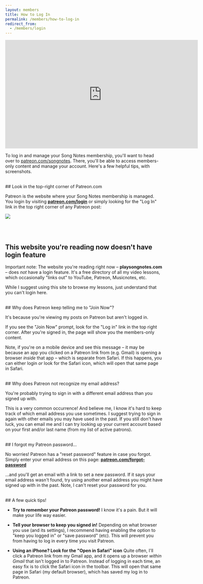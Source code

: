 ```yaml
---
layout: members
title: How to Log In
permalink: /members/how-to-log-in
redirect_from:
  - /members/login
---
```


<iframe width="616" height="347" src="https://www.youtube.com/embed/bYePFVzifhM?showinfo=0" frameborder="0" allowfullscreen></iframe>
<!-- https://youtu.be/bYePFVzifhM -->

<p class="large">To log in and manage your Song Notes membership, you'll want to head over to <a class="gray-dark" href="https://patreon.com/songnotes">patreon.com/songnotes</a>. There, you'll be able to access members-only content and manage your account. Here's a few helpful tips, with screenshots.</p>

<br />
## Look in the top-right corner of Patreon.com

Patreon is the website where your Song Notes membership is managed. You login by visiting **[patreon.com/login](https://www.patreon.com/login)** or simply looking for the "Log In" link in the top right corner of any Patreon post:

<img class="pretty-img" src="https://imagedelivery.net/GppmjzYePBmVFRqlA4p8pQ/9fdc20cc-f53f-4013-2eb0-f713d54dc600/public" />

<br /><br />
## This website you're reading now doesn't have login feature

Important note: The website you're reading right now – **playsongnotes.com** – does _not_ have a login feature. It's a free directory of all my video lessons, which occasionally "links out" to YouTube, Patreon, Musicnotes, etc.

While I suggest using this site to browse my lessons, just understand that you can't login here.

<br />
## Why does Patreon keep telling me to "Join Now"?

It's because you're viewing my posts on Patreon but aren't logged in.

If you see the "Join Now" prompt, look for the "Log in" link in the top right corner. After you're signed in, the page will show you the members-only content.

Note, if you're on a mobile device and see this message – it may be because an app you clicked on a Patreon link from (e.g. Gmail) is opening a browser _inside_ that app – which is separate from Safari. If this happens, you can either login _or_ look for the Safari icon, which will open that same page in Safari.

<br />
## Why does Patreon not recognize my email address?

You're probably trying to sign in with a different email address than you signed up with.

This is a very common occurrence! And believe me, I know it's hard to keep track of which email address you use sometimes. I suggest trying to sign in again with other emails you may have used in the past. If you still don't have luck, you can email me and I can try looking up your current account based on your first and/or last name (from my list of active patrons).

<br />
## I forgot my Patreon password...

No worries! Patreon has a "reset password" feature in case you forgot. Simply enter your email address on this page: **[patreon.com/forgot-password](https://www.patreon.com/forgot-password)**

...and you'll get an email with a link to set a new password. If it says your email address wasn't found, try using another email address you might have signed up with in the past. Note, I can't reset your password for you.

<br />
## A few quick tips!

- **Try to remember your Patreon password!** I know it's a pain. But it will make your life way easier.

- **Tell your browser to keep you signed in!** Depending on what browser you use (and its settings), I recommend having enabling the option to "keep you logged in" or "save password" (etc). This will prevent you from having to log in every time you visit Patreon.

- **Using an iPhone? Look for the "Open in Safari" icon** Quite often, I'll click a Patreon link from my Gmail app, and it opens up a browser _within Gmail_ that isn't logged in to Patreon. Instead of logging in each time, an easy fix is to click the Safari icon in the toolbar. This will open that same page in Safari (my default browser), which has saved my log in to Patreon.
